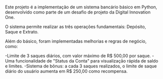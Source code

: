Este projeto é a implementação de um sistema bancário básico em Python, desenvolvido como parte de um desafio de projeto da Digital Innovation One.

O sistema permite realizar as três operações fundamentais: Depósito, Saque e Extrato.

Além do básico, foram implementadas melhorias e regras de negócio, como:

-Limite de 3 saques diários, com valor máximo de R$ 500,00 por saque.
-Uma funcionalidade de "Status da Conta" para visualização rápida de saldo e limites.
-Sistema de bônus: a cada 3 saques realizados, o limite de saque diário do usuário aumenta em R$ 250,00 como recompensa.
